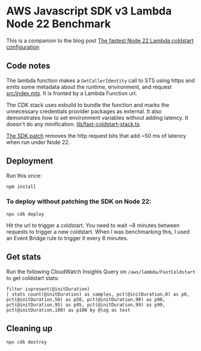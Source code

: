 # AWS Javascript SDK v3 Lambda Node 22 Benchmark

This is a companion to the blog post [The fastest Node 22 Lambda coldstart configuration](https://speedrun.nobackspacecrew.com/blog/2025/07/21/the-fastest-node-22-lambda-coldstart-configuration.html)

## Code notes
The lambda function makes a `GetCallerIdentity` call to STS using https and emits some metadata about the runtime, environment, and request [src/index.mts](src/index.mts).  It is fronted by a Lambda Function url.

The CDK stack uses esbuild to bundle the function and marks the unnecessary credentials provider packages as external. It also demonstrates how to set environment variables without adding latency.  It doesn't do any minification. [lib/fast-coldstart-stack.ts](lib/fast-coldstart-stack.ts).

[The SDK patch](patches/@smithy+node-http-handler+4.1.0.patch) removes the http request bits that add ~50 ms of latency when run under Node 22.

## Deployment

Run this once:

`npm install`

### To deploy without patching the SDK on Node 22:
`npx cdk deploy`

Hit the url to trigger a coldstart.  You need to wait ~8 minutes between requests to trigger a new coldstart. When I was benchmarking this, I used an Event Bridge rule to trigger it every 8 minutes.

## Get stats
Run the following CloudWatch Insights Query on `/aws/lambda/FastColdstart` to get coldstart stats:

```
filter ispresent(@initDuration) 
| stats count(@initDuration) as samples, pct(@initDuration,0) as p0, 
pct(@initDuration,50) as p50, pct(@initDuration,90) as p90, pct(@initDuration,95) as p95, pct(@initDuration,99) as p99, pct(@initDuration,100) as p100 by @log as test
```

## Cleaning up

`npx cdk destroy`
